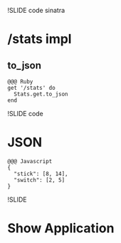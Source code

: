 !SLIDE code sinatra
# /stats impl
## to_json

    @@@ Ruby
    get '/stats' do
      Stats.get.to_json
    end

!SLIDE code
# JSON

    @@@ Javascript
    {
      "stick": [8, 14],
      "switch": [2, 5]
    }

!SLIDE
# Show Application
